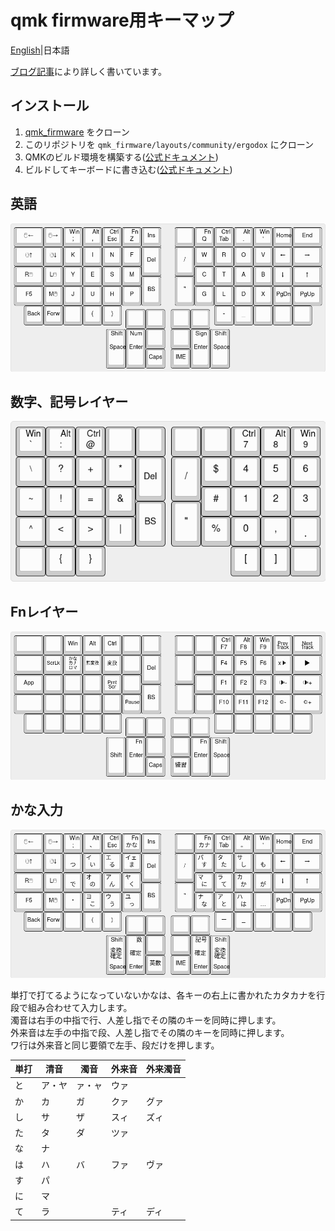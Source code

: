 # qmk firmware用キーマップ
[English](README.md)|日本語

[ブログ記事][blog]により詳しく書いています。

## インストール
1. [qmk_firmware][qmk] をクローン
2. このリポジトリを `qmk_firmware/layouts/community/ergodox` にクローン
3. QMKのビルド環境を構築する([公式ドキュメント](https://docs.qmk.fm/#/ja/newbs_getting_started?id=set-up-your-environment))
4. ビルドしてキーボードに書き込む([公式ドキュメント](https://docs.qmk.fm/#/ja/newbs_building_firmware?id=build-your-firmware))

## 英語
![ascii layout](img/ascii-layout.png)

## 数字、記号レイヤー
![num sign layout](img/num-sign-layout.png)

## Fnレイヤー
![fn layout](img/fn-layout.png)

<!--
## [Composeキー](https://en.wikipedia.org/wiki/Compose_key)
Pauseキーに割り当てています。

[これ](https://github.com/h-youhei/myconfig/tree/master/etc/X11/xorg.conf.d/70-keyboard.conf)が設定ファイルです。

/etc/X11/xorg.conf.dに置いてください。
-->

## かな入力
![kana layout](img/kana-layout.png)

単打で打てるようになっていないかなは、各キーの右上に書かれたカタカナを行段で組み合わせて入力します。\
濁音は右手の中指で行、人差し指でその隣のキーを同時に押します。\
外来音は左手の中指で段、人差し指でその隣のキーを同時に押します。\
ワ行は外来音と同じ要領で左手、段だけを押します。

| 単打 | 清音 | 濁音 | 外来音 | 外来濁音 |
|------|------|------|--------|----------|
|と    |ア・ヤ|ァ・ャ|ウァ    |          |
|か    |カ    |ガ    |クァ    |グァ      |
|し    |サ    |ザ    |スィ    |ズィ      |
|た    |タ    |ダ    |ツァ    |          |
|な    |ナ    |      |        |          |
|は    |ハ    |バ    |ファ    |ヴァ      |
|す    |パ    |      |        |          |
|に    |マ    |      |        |          |
|て    |ラ    |      |ティ    |ディ      |

[qmk]:https://github.com/qmk/qmk_firmware
[blog]:https://hkmtyh.com/computer/keyboard/layout/tyoki-chord/

